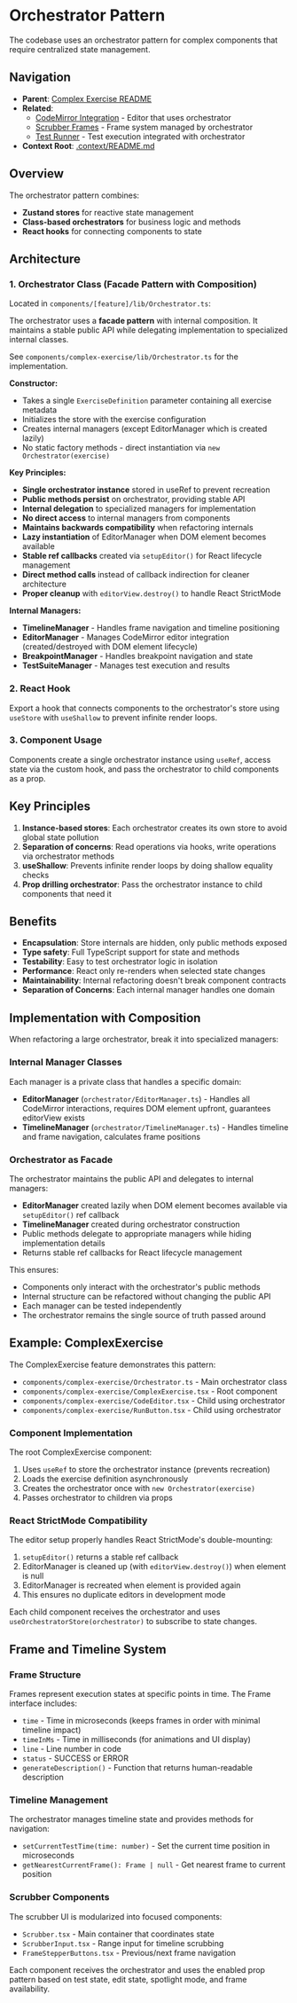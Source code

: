 # Orchestrator Pattern

The codebase uses an orchestrator pattern for complex components that require centralized state management.

## Navigation

- **Parent**: [Complex Exercise README](./README.md)
- **Related**:
  - [CodeMirror Integration](./codemirror.md) - Editor that uses orchestrator
  - [Scrubber Frames](./scrubber-frames.md) - Frame system managed by orchestrator
  - [Test Runner](./test-runner.md) - Test execution integrated with orchestrator
- **Context Root**: [.context/README.md](../README.md)

## Overview

The orchestrator pattern combines:

- **Zustand stores** for reactive state management
- **Class-based orchestrators** for business logic and methods
- **React hooks** for connecting components to state

## Architecture

### 1. Orchestrator Class (Facade Pattern with Composition)

Located in `components/[feature]/lib/Orchestrator.ts`:

The orchestrator uses a **facade pattern** with internal composition. It maintains a stable public API while delegating implementation to specialized internal classes.

See `components/complex-exercise/lib/Orchestrator.ts` for the implementation.

**Constructor:**

- Takes a single `ExerciseDefinition` parameter containing all exercise metadata
- Initializes the store with the exercise configuration
- Creates internal managers (except EditorManager which is created lazily)
- No static factory methods - direct instantiation via `new Orchestrator(exercise)`

**Key Principles:**

- **Single orchestrator instance** stored in useRef to prevent recreation
- **Public methods persist** on orchestrator, providing stable API
- **Internal delegation** to specialized managers for implementation
- **No direct access** to internal managers from components
- **Maintains backwards compatibility** when refactoring internals
- **Lazy instantiation** of EditorManager when DOM element becomes available
- **Stable ref callbacks** created via `setupEditor()` for React lifecycle management
- **Direct method calls** instead of callback indirection for cleaner architecture
- **Proper cleanup** with `editorView.destroy()` to handle React StrictMode

**Internal Managers:**

- **TimelineManager** - Handles frame navigation and timeline positioning
- **EditorManager** - Manages CodeMirror editor integration (created/destroyed with DOM element lifecycle)
- **BreakpointManager** - Handles breakpoint navigation and state
- **TestSuiteManager** - Manages test execution and results

### 2. React Hook

Export a hook that connects components to the orchestrator's store using `useStore` with `useShallow` to prevent infinite render loops.

### 3. Component Usage

Components create a single orchestrator instance using `useRef`, access state via the custom hook, and pass the orchestrator to child components as a prop.

## Key Principles

1. **Instance-based stores**: Each orchestrator creates its own store to avoid global state pollution
2. **Separation of concerns**: Read operations via hooks, write operations via orchestrator methods
3. **useShallow**: Prevents infinite render loops by doing shallow equality checks
4. **Prop drilling orchestrator**: Pass the orchestrator instance to child components that need it

## Benefits

- **Encapsulation**: Store internals are hidden, only public methods exposed
- **Type safety**: Full TypeScript support for state and methods
- **Testability**: Easy to test orchestrator logic in isolation
- **Performance**: React only re-renders when selected state changes
- **Maintainability**: Internal refactoring doesn't break component contracts
- **Separation of Concerns**: Each internal manager handles one domain

## Implementation with Composition

When refactoring a large orchestrator, break it into specialized managers:

### Internal Manager Classes

Each manager is a private class that handles a specific domain:

- **EditorManager** (`orchestrator/EditorManager.ts`) - Handles all CodeMirror interactions, requires DOM element upfront, guarantees editorView exists
- **TimelineManager** (`orchestrator/TimelineManager.ts`) - Handles timeline and frame navigation, calculates frame positions

### Orchestrator as Facade

The orchestrator maintains the public API and delegates to internal managers:

- **EditorManager** created lazily when DOM element becomes available via `setupEditor()` ref callback
- **TimelineManager** created during orchestrator construction
- Public methods delegate to appropriate managers while hiding implementation details
- Returns stable ref callbacks for React lifecycle management

This ensures:

- Components only interact with the orchestrator's public methods
- Internal structure can be refactored without changing the public API
- Each manager can be tested independently
- The orchestrator remains the single source of truth passed around

## Example: ComplexExercise

The ComplexExercise feature demonstrates this pattern:

- `components/complex-exercise/Orchestrator.ts` - Main orchestrator class
- `components/complex-exercise/ComplexExercise.tsx` - Root component
- `components/complex-exercise/CodeEditor.tsx` - Child using orchestrator
- `components/complex-exercise/RunButton.tsx` - Child using orchestrator

### Component Implementation

The root ComplexExercise component:

1. Uses `useRef` to store the orchestrator instance (prevents recreation)
2. Loads the exercise definition asynchronously
3. Creates the orchestrator once with `new Orchestrator(exercise)`
4. Passes orchestrator to children via props

### React StrictMode Compatibility

The editor setup properly handles React StrictMode's double-mounting:

1. `setupEditor()` returns a stable ref callback
2. EditorManager is cleaned up (with `editorView.destroy()`) when element is null
3. EditorManager is recreated when element is provided again
4. This ensures no duplicate editors in development mode

Each child component receives the orchestrator and uses `useOrchestratorStore(orchestrator)` to subscribe to state changes.

## Frame and Timeline System

### Frame Structure

Frames represent execution states at specific points in time. The Frame interface includes:

- `time` - Time in microseconds (keeps frames in order with minimal timeline impact)
- `timeInMs` - Time in milliseconds (for animations and UI display)
- `line` - Line number in code
- `status` - SUCCESS or ERROR
- `generateDescription()` - Function that returns human-readable description

### Timeline Management

The orchestrator manages timeline state and provides methods for navigation:

- `setCurrentTestTime(time: number)` - Set the current time position in microseconds
- `getNearestCurrentFrame(): Frame | null` - Get nearest frame to current position

### Scrubber Components

The scrubber UI is modularized into focused components:

- `Scrubber.tsx` - Main container that coordinates state
- `ScrubberInput.tsx` - Range input for timeline scrubbing
- `FrameStepperButtons.tsx` - Previous/next frame navigation

Each component receives the orchestrator and uses the enabled prop pattern based on test state, edit state, spotlight mode, and frame availability.
